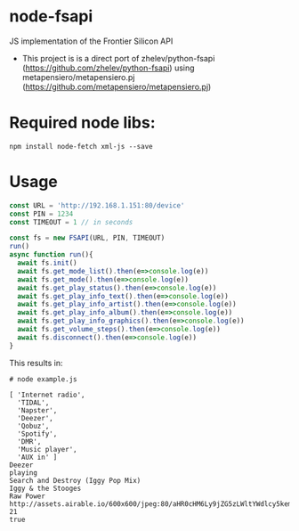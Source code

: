 # node-fsapi
JS implementation of the Frontier Silicon API
- This project is is a direct port of zhelev/python-fsapi (https://github.com/zhelev/python-fsapi) using  metapensiero/metapensiero.pj (https://github.com/metapensiero/metapensiero.pj)
    

# Required node libs:
```
npm install node-fetch xml-js --save
```

Usage
=====

```js
const URL = 'http://192.168.1.151:80/device'
const PIN = 1234
const TIMEOUT = 1 // in seconds

const fs = new FSAPI(URL, PIN, TIMEOUT)
run()
async function run(){
  await fs.init()
  await fs.get_mode_list().then(e=>console.log(e))
  await fs.get_mode().then(e=>console.log(e))
  await fs.get_play_status().then(e=>console.log(e))
  await fs.get_play_info_text().then(e=>console.log(e))
  await fs.get_play_info_artist().then(e=>console.log(e))
  await fs.get_play_info_album().then(e=>console.log(e))
  await fs.get_play_info_graphics().then(e=>console.log(e))
  await fs.get_volume_steps().then(e=>console.log(e))
  await fs.disconnect().then(e=>console.log(e))
}
```
This results in:
```
# node example.js

[ 'Internet radio',
  'TIDAL',
  'Napster',
  'Deezer',
  'Qobuz',
  'Spotify',
  'DMR',
  'Music player',
  'AUX in' ]
Deezer
playing
Search and Destroy (Iggy Pop Mix)
Iggy & the Stooges
Raw Power
http://assets.airable.io/600x600/jpeg:80/aHR0cHM6Ly9jZG5zLWltYWdlcy5kemNkbi5uZXQvaW1hZ2VzL2NvdmVyLzRhMTQyMmRhOGIyYWM3MjYzNzNmZjRlNWYxZDUwMTE1LzUwMHg1MDAtMDAwMDAwLTgwLTAtMC5qcGc/
21
true
```
